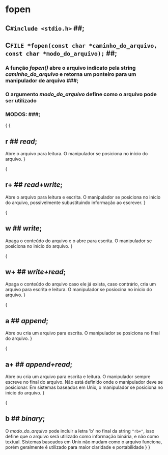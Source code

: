 # fopen #

## C`#include <stdio.h>` ##;
## C`FILE *fopen(const char *caminho_do_arquivo, const char *modo_do_arquivo);` ##;

### A função _fopen()_ abre o arquivo indicato pela string _caminho_do_arquivo_ e retorna um ponteiro para um manipulador de arquivo ###;
### O argumento _modo_do_arquivo_ define como o arquivo pode ser utilizado ###


### MODOS: ###;

{
{
## r ## _read_;
Abre o arquivo para leitura. O manipulador se posiciona no início do arquivo.
}


{
## r+ ## _read+write_;
Abre o arquivo para leitura e escrita. O manipulador se posiciona no início do
arquivo, possivelmente subustituindo informação ao escrever.
}


{
## w ## _write_;
Apaga o conteúdo do arquivo e o abre para escrita. O manipulador se posiciona
no início do arquivo.
}


{
## w+ ## _write+read_;
Apaga o conteúdo do arquivo caso ele já exista, caso contrário, cria um arquivo
para escrita e leitura. O manipulador se posiocina no início do arquivo.
}


{
## a ## _append_;
Abre ou cria um arquivo para escrita. O manipulador se posiciona no final do arquivo.
}


{
## a+ ## _append+read_;
Abre ou cria um arquivo para escrita e leitura. O manipulador sempre escreve no final do arquivo.
Não está definido onde o manipulador deve se posicionar.
Em sistemas baseados em Unix, o manipulador se posiciona no início do arquivo.
}


{
## b ## _binary_;
O _modo_do_arquivo_ pode incluir a letra 'b' no final da string `"rb+"`, isso define
que o arquivo será utilizado como informação binária, e não como textual.
Sistemas baseados em Unix não mudam como o arquivo funciona, porém
geralmente é utilizado para maior claridade e portabilidade
}
}
